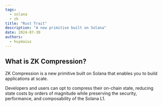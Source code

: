 ```yaml
---
tags: 
  - solana
  - zk
title: "Rust Trait"
description: "A new primitive built on Solana"
date: 2024-07-30
authors: 
  - huymaius
---
```


## What is ZK Compression?
ZK Compression is a new primitive built on Solana that enables you to build applications at scale.

Developers and users can opt to compress their on-chain state, reducing state costs by orders of magnitude while preserving the security, performance, and composability of the Solana L1.
